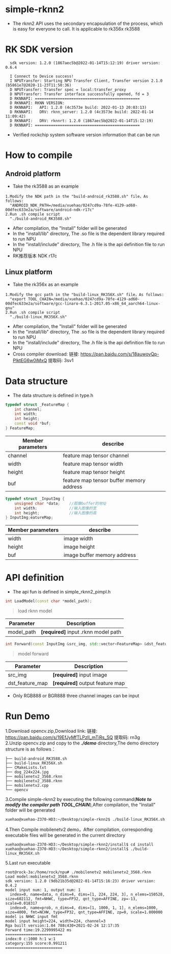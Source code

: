 # simple-rknn2
* The rknn2 API uses the secondary encapsulation of the process, which is easy for everyone to call. It is applicable to rk356x rk3588
# RK SDK version
```
  sdk version: 1.2.0 (1867aec5b@2022-01-14T15:12:19) driver version: 0.6.4

  I Connect to Device success!
  I NPUTransfer: Starting NPU Transfer Client, Transfer version 2.1.0 (b5861e7@2020-11-23T11:50:36)
  D NPUTransfer: Transfer spec = local:transfer_proxy
  D NPUTransfer: Transfer interface successfully opened, fd = 3
  D RKNNAPI: ==============================================
  D RKNNAPI: RKNN VERSION:
  D RKNNAPI:   API: 1.2.0 (4c3573e build: 2022-01-13 20:03:13)
  D RKNNAPI:   DRV: rknn_server: 1.2.0 (4c3573e build: 2022-01-14 11:09:42)
  D RKNNAPI:   DRV: rknnrt: 1.2.0 (1867aec5b@2022-01-14T15:12:19)
  D RKNNAPI: ==============================================
```
* Verified rockchip system software version information that can be run
# How to compile
## Android platform
* Take the rk3588 as an example
```
1.Modify the NDK path in the "build-android_rk3588.sh" file，As follows:
  "ANDROID_NDK_PATH=/media/xuehao/0247cd9a-78fe-4129-ad60-00dfec633e2a/software/android-ndk-r17c"
2.Run .sh compile script
  "./build-android_RK3588.sh"
```
* After compilation, the "Install" folder will be generated
* In the "install/lib" directory, The .so file is the dependent library required to run NPU
* In the "install/include" directory, The .h file is the api definition file to run NPU
* RK推荐版本 NDK r17c
## Linux platform
* Take the rk356x as an example
```
1.Modify the gcc path in the "build-linux_RK356X.sh" file，As follows:
  "export TOOL_CHAIN=/media/xuehao/0247cd9a-78fe-4129-ad60-00dfec633e2a/software/gcc-linaro-6.3.1-2017.05-x86_64_aarch64-linux-gnu"
2.Run .sh compile script
  "./build-linux_RK356X.sh"
```
* After compilation, the "Install" folder will be generated
* In the "install/lib" directory, The .so file is the dependent library required to run NPU
* In the "install/include" directory, The .h file is the api definition file to run NPU
* Cross compiler download: 链接: https://pan.baidu.com/s/18auwovQp-PlktEG6w0iMxQ 提取码: 3sv1
# Data structure
* The data structure is defined in type.h
```c++
typedef struct _FeatureMap {
    int channel;
    int width;
    int height;
    const void *buf;
} FeatureMap;

```

| Member parameters  | describe                                       
| -------------------| ------------------------------------------|
| channel            | feature map tensor channel                |
| width              | feature map tensor width                  |
| height             | feature map tensor height                 |
| buf                | feature map tensor buffer memory address  |

```c++
typedef struct _InputImg {
    unsigned char *data;    //图像buffer的地址
    int width;              //输入图像的宽
    int height;             //输入图像的高
} InputImg;eatureMap;

```
| Member parameters  | describe                                       
| -------------------| ------------------------------------------|
| width              | image width                               |
| height             | image height                              |
| buf                | image buffer memory address               |
# API definition
* The api fun is defined in simple_rknn2_pimpl.h
```C++
int LoadModel(const char *model_path);
```
> load rknn model

| Parameter | Description                          |
| --------- | ------------------------------------ |
| model_path| **[required]** input .rknn model path|

```C++
int Forward(const InputImg &src_img, std::vector<FeatureMap> &dst_feature_map);
```
> model forward

| Parameter      | Description                          |
| ---------------| ------------------------------------ |
| src_img        | **[required]** input image           |
| dst_feature_map| **[required]** output feature map    |

* Only RGB888 or BGR888 three channel images can be input
# Run Demo
1.Download opencv.zip,Download link: 链接: https://pan.baidu.com/s/19EfJyMfTLPzlI_mTiRs_SQ 提取码: rn3g \
2.Unzip opencv.zip and copy to the ***./demo*** directory,The demo directory structure is as follows：
```
├── build-android_RK3588.sh
├── build-linux_RK356X.sh
├── CMakeLists.txt
├── dog_224x224.jpg
├── mobilenetv2_3568.rknn
├── mobilenetv2_3588.rknn
├── mobilenetv2.cpp
└── opencv

```
3.Compile simple-rknn2 by executing the following command(***Note to modify the compiler path TOOL_CHAIN***),After compilation, the "Install" folder will be generated
```
xuehao@xuehao-Z370-HD3:~/Desktop/simple-rknn2$ ./build-linux_RK356X.sh
```
4.Then Compile mobilenetv2 demo，After compilation, corresponding executable files will be generated in the current directory
```
xuehao@xuehao-Z370-HD3:~/Desktop/simple-rknn2/install$ cd install
xuehao@xuehao-Z370-HD3:~/Desktop/simple-rknn2/install$ ./build-linux_RK356X.sh
```
5.Last run executable
```
root@rock-3a:/home/rock/npu# ./mobilenetv2 mobilenetv2_3568.rknn 
Load model:mobilenetv2_3568.rknn
sdk version: 1.2.0 (9db21b35d@2022-01-14T15:16:23) driver version: 0.4.2
model input num: 1, output num: 1
  index=0, name=data, n_dims=4, dims=[1, 224, 224, 3], n_elems=150528, size=602112, fmt=NHWC, type=FP32, qnt_type=AFFINE, zp=-13, scale=0.018317
  index=0, name=prob, n_dims=4, dims=[1, 1000, 1, 1], n_elems=1000, size=4000, fmt=NCHW, type=FP32, qnt_type=AFFINE, zp=0, scale=1.000000
model is NHWC input fmt
model input height=224, width=224, channel=3
Rga built version:1.04 788c430+2021-02-24 12:17:35
Forward time:19.2299995422 ms
=========================
index:0 c:1000 h:1 w:1
category:155 score:0.991211
=========================

```
